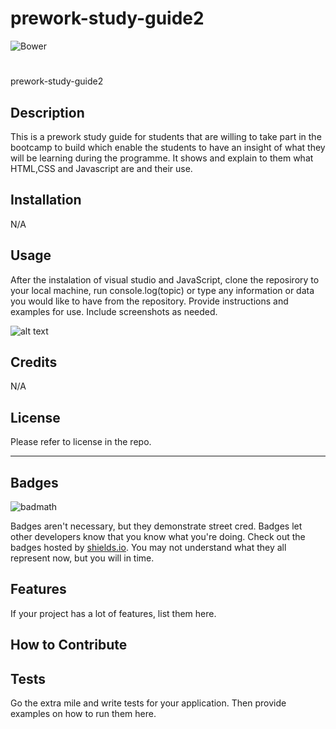# prework-study-guide2
![Bower](https://img.shields.io/bower/l/MIT)


# <Your-Project-Title>

prework-study-guide2

## Description
This is a prework study guide for students that are willing to take part in the bootcamp to build which enable the students to have an insight of what they will be learning during the programme.
It shows and explain to them what HTML,CSS and Javascript are and their use.



## Installation

N/A

## Usage
After the instalation of visual studio and JavaScript, clone the reposirory to your local machine, run console.log(topic) or type any information or data you would like to have from the repository.
Provide instructions and examples for use. Include screenshots as needed.

![alt text](../assets/images/screenshot.png)

## Credits
N/A


## License

Please refer to license in the repo.



---



## Badges

![badmath](https://img.shields.io/github/languages/top/nielsenjared/badmath)

Badges aren't necessary, but they demonstrate street cred. Badges let other developers know that you know what you're doing. Check out the badges hosted by [shields.io](https://shields.io/). You may not understand what they all represent now, but you will in time.

## Features

If your project has a lot of features, list them here.

## How to Contribute


## Tests


Go the extra mile and write tests for your application. Then provide examples on how to run them here.